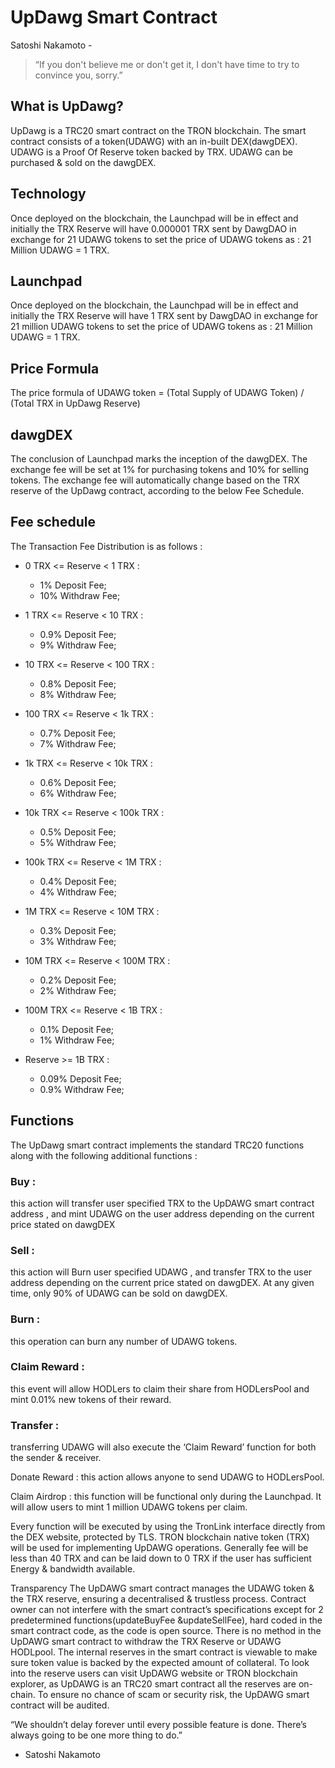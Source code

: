 # UpDawg Smart Contract

Satoshi Nakamoto - 
> “If you don't believe me or don't get it, I don't have time to try to convince you, sorry.”

## What is UpDawg?
UpDawg is a TRC20 smart contract on the TRON blockchain. The smart contract consists of a token(UDAWG) with an in-built DEX(dawgDEX). UDAWG is a Proof Of Reserve token backed by TRX. UDAWG can be purchased & sold on the dawgDEX.

## Technology
Once deployed on the blockchain, the Launchpad will be in effect and initially the TRX Reserve will have 0.000001 TRX sent by DawgDAO in exchange for 21 UDAWG tokens to set the price of UDAWG tokens as : 21 Million UDAWG = 1 TRX.

## Launchpad
Once deployed on the blockchain, the Launchpad will be in effect and initially the TRX Reserve will have 1 TRX sent by DawgDAO in exchange for 21 million UDAWG tokens to set the price of UDAWG tokens as : 21 Million UDAWG = 1 TRX.

## Price Formula
The price formula of UDAWG token =
(Total Supply of UDAWG Token) / (Total TRX in UpDawg Reserve)

## dawgDEX
The conclusion of Launchpad marks the inception of the dawgDEX. The exchange fee will be set at 1% for purchasing tokens and 10% for selling tokens. The exchange fee will automatically change based on the TRX reserve of the UpDawg contract, according to the below Fee Schedule.

## Fee schedule

The Transaction Fee Distribution is as follows :

- 0 TRX <= Reserve < 1 TRX      :       
  - 1% Deposit Fee;
  - 10% Withdraw Fee;

- 1 TRX <= Reserve < 10 TRX     :
  - 0.9% Deposit Fee;
  - 9% Withdraw Fee;

- 10 TRX <= Reserve < 100 TRX	  :
  - 0.8% Deposit Fee;
  - 8% Withdraw Fee;

- 100 TRX <= Reserve < 1k TRX   :
  - 0.7% Deposit Fee;
  - 7% Withdraw Fee;

- 1k TRX <= Reserve < 10k TRX	  :
  - 0.6% Deposit Fee;
  - 6% Withdraw Fee;

- 10k TRX <= Reserve < 100k TRX	:
  - 0.5% Deposit Fee;
  - 5% Withdraw Fee;

- 100k TRX <= Reserve < 1M TRX	:
  - 0.4% Deposit Fee;
  - 4% Withdraw Fee;

- 1M TRX <= Reserve < 10M TRX	  :
  - 0.3% Deposit Fee;
  - 3% Withdraw Fee;

- 10M TRX <= Reserve < 100M TRX	:
  - 0.2% Deposit Fee;
  - 2% Withdraw Fee;

- 100M TRX <= Reserve < 1B TRX	:
  - 0.1% Deposit Fee;
  - 1% Withdraw Fee;

- Reserve >= 1B TRX	            :
  - 0.09% Deposit Fee;
  - 0.9% Withdraw Fee;

## Functions
The UpDawg smart contract implements the standard TRC20 functions along with the following additional functions :


### Buy : 
this action will transfer user specified TRX to the UpDAWG smart contract address , and mint UDAWG on the user address depending on the current price stated on dawgDEX


### Sell : 
this action will Burn user specified UDAWG , and transfer TRX to the user address depending on the current price stated on dawgDEX. At any given time, only 90% of UDAWG can be sold on dawgDEX.


### Burn : 
this operation can burn any number of UDAWG tokens.


### Claim Reward : 
this event will allow HODLers to claim their share from HODLersPool and mint 0.01% new tokens of their reward.


### Transfer : 
transferring UDAWG will also execute the ‘Claim Reward’ function for both the sender & receiver.


Donate Reward : this action allows anyone to send UDAWG to HODLersPool.


Claim Airdrop : this function will be functional only during the Launchpad. It will allow users to mint 1 million UDAWG tokens per claim.


Every function will be executed by using the TronLink interface directly from the DEX website, protected by TLS. TRON blockchain native token (TRX) will be used for implementing UpDAWG operations. Generally fee will be less than 40 TRX and can be laid down to 0 TRX if the user has sufficient Energy & bandwidth available.


Transparency
The UpDAWG smart contract manages the UDAWG token & the TRX reserve, ensuring a decentralised & trustless process. Contract owner can not interfere with the smart contract’s specifications except for 2 predetermined functions(updateBuyFee &updateSellFee), hard coded in the smart contract code, as the code is open source.
There is no method in the UpDAWG smart contract to withdraw the TRX Reserve or UDAWG HODLpool. The internal reserves in the smart contract is viewable to make sure token value is backed by the expected amount of collateral. To look into the reserve users can visit UpDAWG website or TRON blockchain explorer, as UpDAWG is an TRC20 smart contract all the reserves are on-chain.
To ensure no chance of scam or security risk, the UpDAWG smart contract will be audited.

“We shouldn’t delay forever until every possible feature is done. There’s always going to be one more thing to do.”

- Satoshi Nakamoto